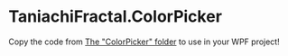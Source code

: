 # TaniachiFractal.ColorPicker

Copy the code from [The "ColorPicker" folder](/TaniachiFractal.ColorPicker/ColorPicker) to use in your WPF project!